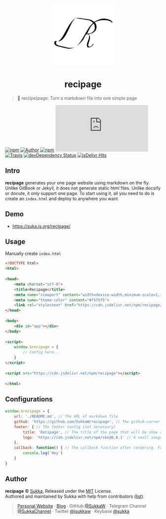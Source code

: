 <p align="center">
<img src="./docs/recipage.svg" alt="recipage" width="200">
</p>

<h1 align="center">recipage</h1>

> :page_with_curl: reci(pe)page: Turn a markdown file into one simple page

[![npm](https://img.shields.io/npm/v/recipage.svg?style=flat-square)](https://www.npmjs.com/package/recipage)
[![Author](https://img.shields.io/badge/Author-Sukka-b68469.svg?style=flat-square)](https://skk.moe)
[![npm](https://img.shields.io/npm/l/recipage.svg?style=flat-square)](./LICENSE)
[![size](https://img.badgesize.io/SukkaW/recipage/master/dist/recipage.js?style=flat-square&compression=gzip)](https://github.com/SukkaW/recipage/tree/master/dist)
[![Travis](https://img.shields.io/travis/SukkaW/recipage.svg?style=flat-square)](https://travis-ci.org/SukkaW/recipage)
[![devDependency Status](https://img.shields.io/david/dev/SukkaW/recipage.svg?style=flat-square)](https://david-dm.org/SukkaW/recipage#info=devDependencies)
[![jsDelivr Hits](https://data.jsdelivr.com/v1/package/npm/recipage/badge)](https://www.jsdelivr.com/package/npm/recipage)

## Intro

**recipage** generates your one page website using markdown on the fly. Unlike GitBook or Jekyll, it does not generate static html files. Unlike docsify or docute, it only support one page. To start using it, all you need to do is create an `index.html` and deploy to anywhere you want.

## Demo

- https://suka.js.org/recipage/

## Usage

Manually create `index.html`

```html
<!DOCTYPE html>
<html>

<head>
    <meta charset="utf-8">
    <title>Recipage</title>
    <meta name="viewport" content="width=device-width,minimum-scale=1,initial-scale=1">
    <meta name="theme-color" content="#f5f5f5">
    <link rel="stylesheet" href="https://cdn.jsdelivr.net/npm/recipage/dist/recipage.min.css">
</head>

<body>
    <div id="app"></div>
</body>

<script>
    window.$recipage = {
        // Config here...
    }
</script>

<script src="https://cdn.jsdelivr.net/npm/recipage"></script>

</html>
```

## Configurations

```javascript
window.$recipage = {
    url: './README.md', // The URL of markdown file
    github: 'https://github.com/SukkaW/recipage', // The github-corner link (not necessary)
    footer: { // The footer config (not necessary)
        title: 'Recipage', // The title of the page that will be show at the footer
        logo: 'https://cdn.jsdelivr.net/npm/skx@0.0.1' // A small image that will be show at the footer
    },
    callback: function() { // The callback function after rendering. For highlight or MathJax (not necessary)
        console.log('Hey')
    }
}
```

## Author

**recipage** © [Sukka](https://github.com/SukkaW), Released under the [MIT](./LICENSE) License.<br>
Authored and maintained by Sukka with help from contributors ([list](https://github.com/SukkaW/recipage/graphs/contributors)).

> [Personal Website](https://skk.moe) · [Blog](https://blog.skk.moe) · GitHub [@SukkaW](https://github.com/SukkaW) · Telegram Channel [@SukkaChannel](https://t.me/SukkaChannel) · Twitter [@isukkaw](https://twitter.com/isukkaw) · Keybase [@sukka](https://keybase.io/sukka)
